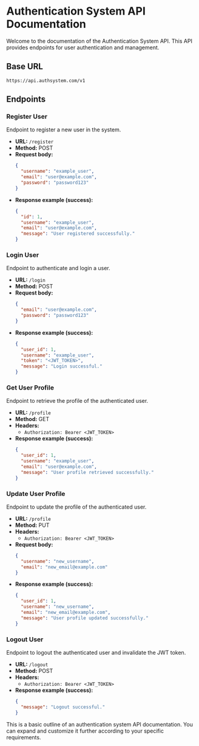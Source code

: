 # Authentication System API Documentation

Welcome to the documentation of the Authentication System API. This API provides endpoints for user authentication and management.

## Base URL

```
https://api.authsystem.com/v1
```

## Endpoints

### Register User

Endpoint to register a new user in the system.

- **URL:** `/register`
- **Method:** POST
- **Request body:**
  ```json
  {
    "username": "example_user",
    "email": "user@example.com",
    "password": "password123"
  }
  ```
- **Response example (success):**
  ```json
  {
    "id": 1,
    "username": "example_user",
    "email": "user@example.com",
    "message": "User registered successfully."
  }
  ```

### Login User

Endpoint to authenticate and login a user.

- **URL:** `/login`
- **Method:** POST
- **Request body:**
  ```json
  {
    "email": "user@example.com",
    "password": "password123"
  }
  ```
- **Response example (success):**
  ```json
  {
    "user_id": 1,
    "username": "example_user",
    "token": "<JWT_TOKEN>",
    "message": "Login successful."
  }
  ```

### Get User Profile

Endpoint to retrieve the profile of the authenticated user.

- **URL:** `/profile`
- **Method:** GET
- **Headers:**
  - `Authorization: Bearer <JWT_TOKEN>`
- **Response example (success):**
  ```json
  {
    "user_id": 1,
    "username": "example_user",
    "email": "user@example.com",
    "message": "User profile retrieved successfully."
  }
  ```

### Update User Profile

Endpoint to update the profile of the authenticated user.

- **URL:** `/profile`
- **Method:** PUT
- **Headers:**
  - `Authorization: Bearer <JWT_TOKEN>`
- **Request body:**
  ```json
  {
    "username": "new_username",
    "email": "new_email@example.com"
  }
  ```
- **Response example (success):**
  ```json
  {
    "user_id": 1,
    "username": "new_username",
    "email": "new_email@example.com",
    "message": "User profile updated successfully."
  }
  ```

### Logout User

Endpoint to logout the authenticated user and invalidate the JWT token.

- **URL:** `/logout`
- **Method:** POST
- **Headers:**
  - `Authorization: Bearer <JWT_TOKEN>`
- **Response example (success):**
  ```json
  {
    "message": "Logout successful."
  }
  ```

This is a basic outline of an authentication system API documentation. You can expand and customize it further according to your specific requirements.
